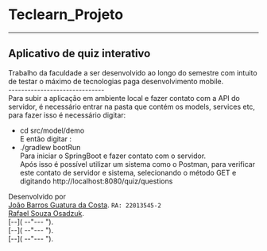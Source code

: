 # Teclearn_Projeto
------------------------------
Aplicativo de quiz interativo
------------------------------
Trabalho da faculdade a ser desenvolvido ao longo do semestre com intuito de testar o máximo de tecnologias paga desenvolvimento mobile. <br>
------------------------------ <br>
Para subir a aplicação em ambiente local e fazer contato com a API do servidor, é necessário entrar na pasta que contém os models, services etc, para fazer isso é necessário digitar: <br>
- cd src/model/demo <br>
E então digitar : <br>
- ./gradlew bootRun <br>
Para iniciar o SpringBoot e fazer contato com o servidor. <br>
Após isso é possível utilizar um sistema como o Postman, para verificar este contato de servidor e sistema, selecionando o método GET e digitando http://localhost:8080/quiz/questions


Desenvolvido por <br>
[João Barros Guatura da Costa](https://github.com/JoaoGuatura "João Barros"). `RA: 22013545-2`<br>
[Rafael Souza Osadzuk]("22137934-2"). <br>
[--]( --"--- "). <br>
[--]( --"--- "). <br>
[--]( --"--- "). 
